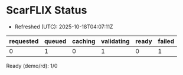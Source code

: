 ﻿# ScarFLIX Status

* Refreshed (UTC): 2025-10-18T04:07:11Z

| requested | queued | caching | validating | ready | failed |
|-----------|--------|---------|------------|-------|--------|
| 0 | 1 | 0 | 1 | 0 | 1 |

Ready (demo/rd): 1/0
